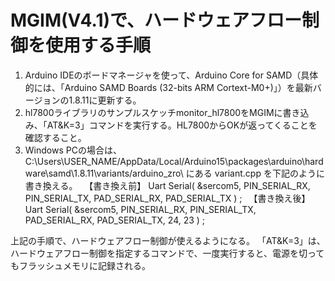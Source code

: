 # MGIM(V4.1)で、ハードウェアフロー制御を使用する手順

1. Arduino IDEのボードマネージャを使って、Arduino Core for SAMD（具体的には、「Arduino SAMD Boards (32-bits ARM Cortext-M0+)」）を最新バージョンの1.8.11に更新する。
2. hl7800ライブラリのサンプルスケッチmonitor_hl7800をMGIMに書き込み、「AT&K=3」コマンドを実行する。HL7800からOKが返ってくることを確認すること。
3. Windows PCの場合は、C:\Users\USER_NAME/AppData/Local/Arduino15\packages\arduino\hardware\samd\1.8.11\variants/arduino_zro\ にある variant.cpp を下記のように書き換える。
　【書き換え前】 Uart Serial( &sercom5, PIN_SERIAL_RX, PIN_SERIAL_TX, PAD_SERIAL_RX, PAD_SERIAL_TX ) ;
　【書き換え後】 Uart Serial( &sercom5, PIN_SERIAL_RX, PIN_SERIAL_TX, PAD_SERIAL_RX, PAD_SERIAL_TX, 24, 23 ) ;

上記の手順で、ハードウェアフロー制御が使えるようになる。
「AT&K=3」は、ハードウェアフロー制御を指定するコマンドで、一度実行すると、電源を切ってもフラッシュメモリに記録される。
